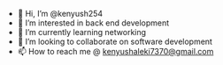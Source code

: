- 👋 Hi, I’m @kenyush254
- 👀 I’m interested in back end development
- 🌱 I’m currently learning networking
- 💞️ I’m looking to collaborate on software development
- 📫 How to reach me @ kenyushaleki7370@gmail.com

<!---
kenyush254/kenyush254 is a ✨ special ✨ repository because its `README.md` (this file) appears on your GitHub profile.
You can click the Preview link to take a look at your changes.
--->
